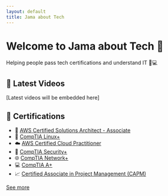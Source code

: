 ```yaml
---
layout: default
title: Jama about Tech
---
```


# Welcome to Jama about Tech 🚀

Helping people pass tech certifications and understand IT 🔐💻

## 🎥 Latest Videos
<div id="youtube-embed">[Latest videos will be embedded here]</div>

## 📜 Certifications

- 🧠 [AWS Certified Solutions Architect - Associate](#)
- 🐧 [CompTIA Linux+](#)
- ☁️ [AWS Certified Cloud Practitioner](#)
- 🔐 [CompTIA Security+](#)
- 🌐 [CompTIA Network+](#)
- 💻 [CompTIA A+](#)
- 📈 [Certified Associate in Project Management (CAPM)](#)

[See more](about.html)

